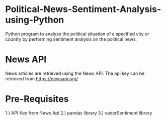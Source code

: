# Political-News-Sentiment-Analysis-using-Python
Python program to analyse the political situation of a specified city or country by performing sentiment analysis on the political news.

# News API
News articles are retrieved using the News API. The api key can be retrieved from https://newsapi.org/

# Pre-Requisites
1.) API Key from News Api
2.) pandas library
3.) vaderSentiment library
